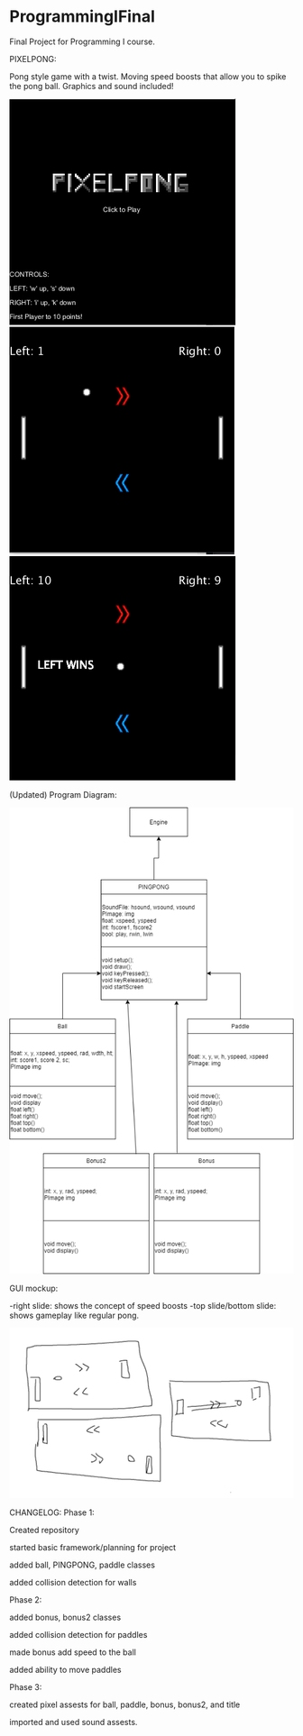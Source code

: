 # ProgrammingIFinal
Final Project for Programming I course.

PIXELPONG:

Pong style game with a twist. Moving speed boosts that allow you to spike the pong ball. Graphics and sound included!

![Screenshot](https://github.com/Ctrl-SimonLi/ProgrammingIFinal/blob/main/images/Screenshot%202021-05-28%20141320.png)
![Screenshot](https://github.com/Ctrl-SimonLi/ProgrammingIFinal/blob/main/images/Screenshot%202021-05-28%20141340.png)
![Screenshot](https://github.com/Ctrl-SimonLi/ProgrammingIFinal/blob/main/images/Screenshot%202021-05-28%20141400.png)

(Updated) Program Diagram:

![Diagram](https://github.com/Ctrl-SimonLi/ProgrammingIFinal/blob/main/images/FPdiagram.png)

GUI mockup:

-right slide: shows the concept of speed boosts
-top slide/bottom slide: shows gameplay like regular pong.

![GUI](https://github.com/Ctrl-SimonLi/ProgrammingIFinal/blob/main/images/gui%20mockup.png)

CHANGELOG:
Phase 1:


Created repository



started basic framework/planning for project


added ball, PINGPONG, paddle classes


added collision detection for walls



Phase 2:



added bonus, bonus2 classes


added collision detection for paddles


made bonus add speed to the ball


added ability to move paddles



Phase 3:



created pixel assests for ball, paddle, bonus, bonus2, and title


imported and used sound assests.







